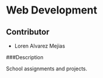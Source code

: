 # Web Development

## Contributor
* Loren Alvarez Mejias

###Description

School assignments and projects.

